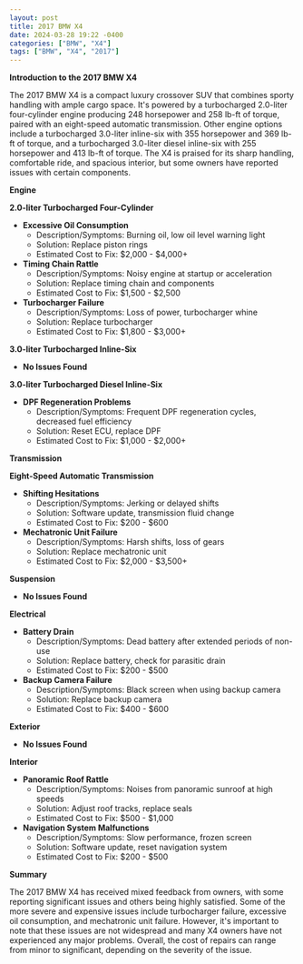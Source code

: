 ```yaml
---
layout: post
title: 2017 BMW X4
date: 2024-03-28 19:22 -0400
categories: ["BMW", "X4"]
tags: ["BMW", "X4", "2017"]
---
```

**Introduction to the 2017 BMW X4**

The 2017 BMW X4 is a compact luxury crossover SUV that combines sporty handling with ample cargo space. It's powered by a turbocharged 2.0-liter four-cylinder engine producing 248 horsepower and 258 lb-ft of torque, paired with an eight-speed automatic transmission. Other engine options include a turbocharged 3.0-liter inline-six with 355 horsepower and 369 lb-ft of torque, and a turbocharged 3.0-liter diesel inline-six with 255 horsepower and 413 lb-ft of torque. The X4 is praised for its sharp handling, comfortable ride, and spacious interior, but some owners have reported issues with certain components.

**Engine**

**2.0-liter Turbocharged Four-Cylinder**

* **Excessive Oil Consumption**
   * Description/Symptoms: Burning oil, low oil level warning light
   * Solution: Replace piston rings
   * Estimated Cost to Fix: $2,000 - $4,000+
* **Timing Chain Rattle**
   * Description/Symptoms: Noisy engine at startup or acceleration
   * Solution: Replace timing chain and components
   * Estimated Cost to Fix: $1,500 - $2,500
* **Turbocharger Failure**
   * Description/Symptoms: Loss of power, turbocharger whine
   * Solution: Replace turbocharger
   * Estimated Cost to Fix: $1,800 - $3,000+

**3.0-liter Turbocharged Inline-Six**

* **No Issues Found**

**3.0-liter Turbocharged Diesel Inline-Six**

* **DPF Regeneration Problems**
   * Description/Symptoms: Frequent DPF regeneration cycles, decreased fuel efficiency
   * Solution: Reset ECU, replace DPF
   * Estimated Cost to Fix: $1,000 - $2,000+

**Transmission**

**Eight-Speed Automatic Transmission**

* **Shifting Hesitations**
   * Description/Symptoms: Jerking or delayed shifts
   * Solution: Software update, transmission fluid change
   * Estimated Cost to Fix: $200 - $600
* **Mechatronic Unit Failure**
   * Description/Symptoms: Harsh shifts, loss of gears
   * Solution: Replace mechatronic unit
   * Estimated Cost to Fix: $2,000 - $3,500+

**Suspension**

* **No Issues Found**

**Electrical**

* **Battery Drain**
   * Description/Symptoms: Dead battery after extended periods of non-use
   * Solution: Replace battery, check for parasitic drain
   * Estimated Cost to Fix: $200 - $500
* **Backup Camera Failure**
   * Description/Symptoms: Black screen when using backup camera
   * Solution: Replace backup camera
   * Estimated Cost to Fix: $400 - $600

**Exterior**

* **No Issues Found**

**Interior**

* **Panoramic Roof Rattle**
   * Description/Symptoms: Noises from panoramic sunroof at high speeds
   * Solution: Adjust roof tracks, replace seals
   * Estimated Cost to Fix: $500 - $1,000
* **Navigation System Malfunctions**
   * Description/Symptoms: Slow performance, frozen screen
   * Solution: Software update, reset navigation system
   * Estimated Cost to Fix: $200 - $500

**Summary**

The 2017 BMW X4 has received mixed feedback from owners, with some reporting significant issues and others being highly satisfied. Some of the more severe and expensive issues include turbocharger failure, excessive oil consumption, and mechatronic unit failure. However, it's important to note that these issues are not widespread and many X4 owners have not experienced any major problems. Overall, the cost of repairs can range from minor to significant, depending on the severity of the issue.
